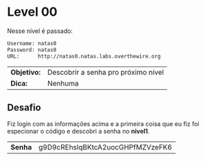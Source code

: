 # Level 00

Nesse nível é passado:

```bash
Username: natas0
Password: natas0
URL:      http://natas0.natas.labs.overthewire.org
```

|   |   |   
|---|---|
| **Objetivo:**  |  Descobrir a senha pro próximo nivel |  
| **Dica:**      |  Nenhuma |


## Desafio

Fiz login com as informações acima e a primeira coisa que eu fiz foi especionar o código e descobri a senha no **nivel1**.

|  |  |
|--|--|
|**Senha**| g9D9cREhslqBKtcA2uocGHPfMZVzeFK6 |